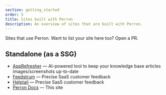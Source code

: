 ```yaml
---
section: getting_started
order: 5
title: Sites built with Perron
description: An overview of sites that are built with Perron.
---
```


Sites that use Perron. Want to list your site here too? Open a PR.

## Standalone (as a SSG)

- [AppRefresher](https://apprefresher.com) — AI-powered tool to keep your knowledge base articles images/screenshots up-to-date
- [Feedstrum](https://feedstrum.com/) — Precise SaaS customer feedback
- [Helptail](https://helptail.com) — Precise SaaS customer feedback
- [Perron Docs](https://perron.railsdesigner.com) — This site
